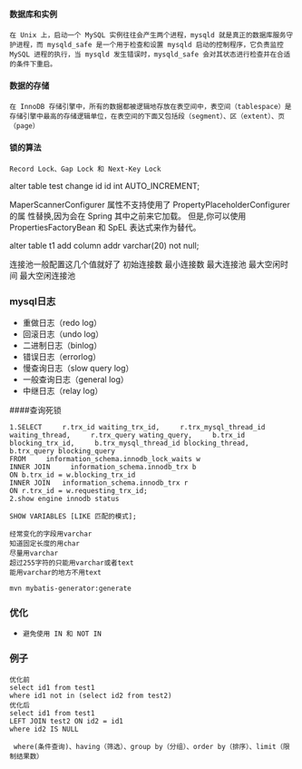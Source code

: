#### 数据库和实例

```
在 Unix 上，启动一个 MySQL 实例往往会产生两个进程，mysqld 就是真正的数据库服务守护进程，而 mysqld_safe 是一个用于检查和设置 mysqld 启动的控制程序，它负责监控 MySQL 进程的执行，当 mysqld 发生错误时，mysqld_safe 会对其状态进行检查并在合适的条件下重启。
```

#### 数据的存储

```
在 InnoDB 存储引擎中，所有的数据都被逻辑地存放在表空间中，表空间（tablespace）是存储引擎中最高的存储逻辑单位，在表空间的下面又包括段（segment）、区（extent）、页（page）
```

#### 锁的算法

```
Record Lock、Gap Lock 和 Next-Key Lock
```

alter table test change id  id int AUTO_INCREMENT;

MaperScannerConfigurer 属性不支持使用了 PropertyPlaceholderConfigurer 的属 性替换,因为会在 Spring 其中之前来它加载。
但是,你可以使用 PropertiesFactoryBean 和 SpEL 表达式来作为替代。

alter table t1 add column addr varchar(20) not null;

连接池一般配置这几个值就好了
初始连接数
最小连接数
最大连接池
最大空闲时间
最大空闲连接池

### mysql日志

* 重做日志（redo log）
* 回滚日志（undo log）
* 二进制日志（binlog）
* 错误日志（errorlog）
* 慢查询日志（slow query log）
* 一般查询日志（general log）
* 中继日志（relay log）

####查询死锁

```
1.SELECT     r.trx_id waiting_trx_id,     r.trx_mysql_thread_id waiting_thread,     r.trx_query wating_query,     b.trx_id blocking_trx_id,     b.trx_mysql_thread_id blocking_thread,     b.trx_query blocking_query 
FROM     information_schema.innodb_lock_waits w
INNER JOIN     information_schema.innodb_trx b 
ON b.trx_id = w.blocking_trx_id         
INNER JOIN   information_schema.innodb_trx r 
ON r.trx_id = w.requesting_trx_id;
2.show engine innodb status
```

```
SHOW VARIABLES [LIKE 匹配的模式];
```

```
经常变化的字段用varchar
知道固定长度的用char
尽量用varchar
超过255字符的只能用varchar或者text
能用varchar的地方不用text     　　　　　　
```

```
mvn mybatis-generator:generate
```

### 优化

- `避免使用 IN 和 NOT IN`

### 例子

```
优化前
select id1 from test1
where id1 not in (select id2 from test2)
优化后
select id1 from test1
LEFT JOIN test2 ON id2 = id1
where id2 IS NULL
```

```
 where(条件查询)、having（筛选）、group by（分组）、order by（排序）、limit（限制结果数）
```